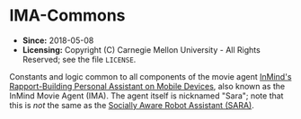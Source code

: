 # IMA-Commons

* **Since:** 2018-05-08
* **Licensing:** Copyright (C) Carnegie Mellon University - All Rights Reserved; see the file `LICENSE`.

Constants and logic common to all components of the movie agent [InMind's Rapport-Building Personal Assistant on Mobile Devices](http://articulab.hcii.cs.cmu.edu/projects/yahoo/), also known as the InMind Movie Agent (IMA). The agent itself is nicknamed "Sara"; note that this is *not* the same as the [Socially Aware Robot Assistant (SARA)](http://articulab.hcii.cs.cmu.edu/projects/sara/).
